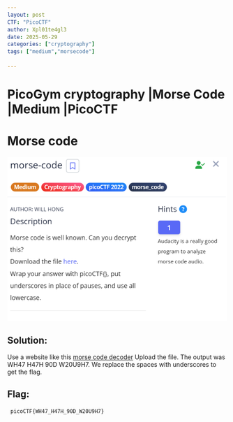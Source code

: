 ```yaml
---
layout: post
CTF: "PicoCTF"
author: Xpl01te4gl3
date: 2025-05-29
categories: ["cryptography"]
tags: ["medium","morsecode"]

---
```

# PicoGym cryptography |Morse Code |Medium |PicoCTF

# Morse code
![HashCrack Screenshot](/assets/lib/MORSE.png)

## Solution:
Use a website like this [morse code decoder](https://morsecode.world/international/decoder/audio-decoder-adaptive.html) Upload the file. The output was WH47 H47H 90D W20U9H7. We replace the spaces with underscores to get the flag.

## Flag:
``` picoCTF{WH47_H47H_90D_W20U9H7}```

